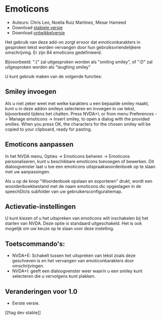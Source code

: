 # Emoticons #

* Auteurs: Chris Leo, Noelia Ruiz Martínez, Mesar Hameed
* Download [stabiele versie][1]
* Download [ontwikkelversie][2]

Het gebruik van deze add-on zorgt ervoor dat emoticonkarakters in gesproken
tekst worden vervangen door hun gebruiksvriendelijkere omschrijving. Er zijn
84 emoticons gedefinieerd.

Bijvoorbeeld: ":)" zal uitgesproken worden als "smiling smiley", of ":D" zal
uitgesproken worden als "laughing smiley"

U kunt gebruik maken van de volgende functies:

## Smiley invoegen ##

Als u niet zeker weet met welke karakters u een bepaalde smiley maakt, kunt u in deze addon smileys selecteren en invoegen in uw tekst, bijvoorbeeld tijdens het chatten.
Press NVDA+I, or from menu Preferences -> Manage emoticons -> Insert smiley, to open a dialog 
with the provided smilies.
When you press OK, the characters for the chosen smiley will be copied to your clipboard, ready for pasting.


## Emoticons aanpassen ##

In het NVDA menu, Opties -> Emoticons beheren -> Emoticons personaliseren, kunt u beschikbare emoticons toevoegen of bewerken.
Dit dialoogvenster laat u toe een emoticons uitspraakwoordenboek op te slaan met uw aanpassingen.

Als u op de knop "Woordenboek opslaan en exporteren" drukt, wordt een
woordenboekbestand met de naam emoticons.dic opgeslagen in de speechDicts
subfolder van uw gebruikersconfiguratiemap.


## Actievatie-instellingen ##

U kunt kiezen of u het uitspreken van emoticons wilt inschakelen bij het
starten van NVDA. Deze optie is standaard uitgeschakeld. Het is ook mogelijk
om uw keuze op te slaan voor deze instelling.

## Toetscommando's: ##

*	NVDA+E: Schakelt tussen het uitspreken van tekst zoals deze geschreven is
  en het vervangen van emoticonkarakters door omschrijvingen.
*	NVDA+I: geeft een dialoogvenster weer waarin u een smiley kunt selecteren
  die u vervolgens kunt plakken.

## Veranderingen voor 1.0 ##

* Eerste versie.
 
[[!tag dev stable]]

[1]: http://addons.nvda-project.org/files/get.php?file=emo

[2]: http://addons.nvda-project.org/files/get.php?file=emo-dev
